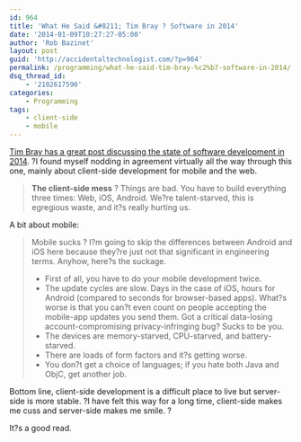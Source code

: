 ```yaml
---
id: 964
title: 'What He Said &#8211; Tim Bray ? Software in 2014'
date: '2014-01-09T10:27:27-05:00'
author: 'Rob Bazinet'
layout: post
guid: 'http://accidentaltechnologist.com/?p=964'
permalink: /programming/what-he-said-tim-bray-%c2%b7-software-in-2014/
dsq_thread_id:
    - '2102617590'
categories:
    - Programming
tags:
    - client-side
    - mobile
---
```


[Tim Bray has a great post discussing the state of software development in 2014](https://www.tbray.org/ongoing/When/201x/2014/01/01/Software-in-2014). ?I found myself nodding in agreement virtually all the way through this one, mainly about client-side development for mobile and the web.

> **The client-side mess** ? Things are bad. You have to build everything three times: Web, iOS, Android. We?re talent-starved, this is egregious waste, and it?s really hurting us.

A bit about mobile:

> Mobile sucks ? I?m going to skip the differences between Android and iOS here because they?re just not that significant in engineering terms. Anyhow, here?s the suckage.
> 
> - First of all, you have to do your mobile development twice.
> - The update cycles are slow. Days in the case of iOS, hours for Android (compared to seconds for browser-based apps). What?s worse is that you can?t even count on people accepting the mobile-app updates you send them. Got a critical data-losing account-compromising privacy-infringing bug? Sucks to be you.
> - The devices are memory-starved, CPU-starved, and battery-starved.
> - There are loads of form factors and it?s getting worse.
> - You don?t get a choice of languages; if you hate both Java and ObjC, get another job.

Bottom line, client-side development is a difficult place to live but server-side is more stable. ?I have felt this way for a long time, client-side makes me cuss and server-side makes me smile. ?

It?s a good read.